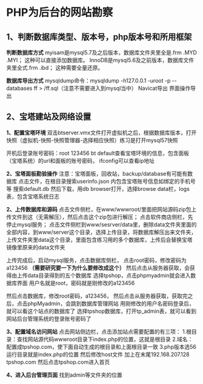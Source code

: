 # PHP为后台的网站勘察

## 1、判断数据库类型、版本号，php版本号和所用框架

**判断数据库方式**
myisam是mysql5.7及之后版本，数据库文件夹里全是.frm .MYD .MYI；
这种可以直接添加数据库。
InnoDB是mysql5.6及之前版本，数据库文件夹里全式.frm .ibd；
这种需要全量还原。

**数据库导出方式**
mysqldump命令：mysqldump -h127.0.0.1 -uroot -p --databases ff > /ff.sql（注意不需要进入到mysql当中）
Navicat导出 界面操作导出

## 2、宝塔建站及网络设置

**1、配置宝塔环境**
双击btserver.vmx文件打开虚拟机之后，根据数据库版本，打开快照（虚拟机-快照-快照管理器-选择相应快照）练习是打开mysql57快照

开机后登录账号密码：root 123456
bt default查看宝塔环境的信息，包含面板（宝塔系统）的url和面板的账号密码，
ifconfig可以查看ip地址

**2、宝塔面板勘验操作**
注意：宝塔面板，回收站，backup/database有可能有数据库
点击文件，在根目录搜索userinfo.json 内包含宝塔账号信息如绑定的手机号等
搜索default.db 然后下载，用db browser打开，选择browse data栏，logs表，包含宝塔系统日志

**2、上传数据库和源码**
点击文件侧栏，在www/wwwroot/里面把网站源码zip包上传文件到这（无需解压），然后点击这个zip包进行解压；
点击软件商店侧栏，先停止mysql服务；
点击文件侧栏到www/sesrver/data里，删除data文件夹里面的全部内容，到www/server这个目录，选择上传目录，将数据库解压出来文件夹，上传文件夹里data这个目录，里面包含练习用的多个数据库，上传后会替换宝塔镜像里原来的data文件夹

上传完成后，启动mysql服务，点击数据库侧栏，
点击root密码，修改密码为a123456 **（需要研究要一下为什么要修改成这个）**
然后点击从服务器获取，会获得由上传data目录得到的五个数据库
选择tpshop，点击phpmyadmin就会进入数据库界面
用户名就是root，密码就是刚修改的a123456

然后点击数据库，修改root密码，a123456，
然后点击从服务器获取，获取完之后，点击phpMyadmin，会跳到数据库管理网站
用刚修改的用户名密码登录后，就可以看这个站点的数据库了
选择tpshop数据库，打开tp_admin表，就可以看到网站后台管理系统的登录账号密码了

**3、配置域名访问网站**
点击网站侧边栏，点击添加站点需要配置的有三项：
1.根目录：查找网站源代码wwwroot目录下index.php的位置，这就是根目录
2.域名：配置成tpshop.com，使下面自动生成的根目录和上面根目录一致
3.php版本选56
运行目录就是index.php的位置
然后修改host文件 加上在末尾192.168.207.128 tpshop.com
然后点击tpshop.com进入首页

**4、进入后台管理页面**
找到admin等文件夹的位置
